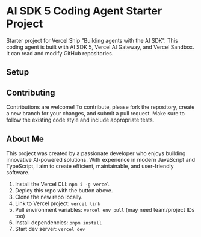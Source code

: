 # AI SDK 5 Coding Agent Starter Project

Starter project for Vercel Ship "Building agents with the AI SDK". This coding agent is built with AI SDK 5, Vercel AI Gateway, and Vercel Sandbox. It can read and modify GitHub repositories.

## Setup

## Contributing

Contributions are welcome! To contribute, please fork the repository, create a new branch for your changes, and submit a pull request. Make sure to follow the existing code style and include appropriate tests.

## About Me

This project was created by a passionate developer who enjoys building innovative AI-powered solutions. With experience in modern JavaScript and TypeScript, I aim to create efficient, maintainable, and user-friendly software.


1. Install the Vercel CLI: `npm i -g vercel`
2. Deploy this repo with the button above.
3. Clone the new repo locally.
4. Link to Vercel project: `vercel link`
5. Pull environment variables: `vercel env pull` (may need team/project IDs too)
6. Install dependencies: `pnpm install`
7. Start dev server: `vercel dev`

## 